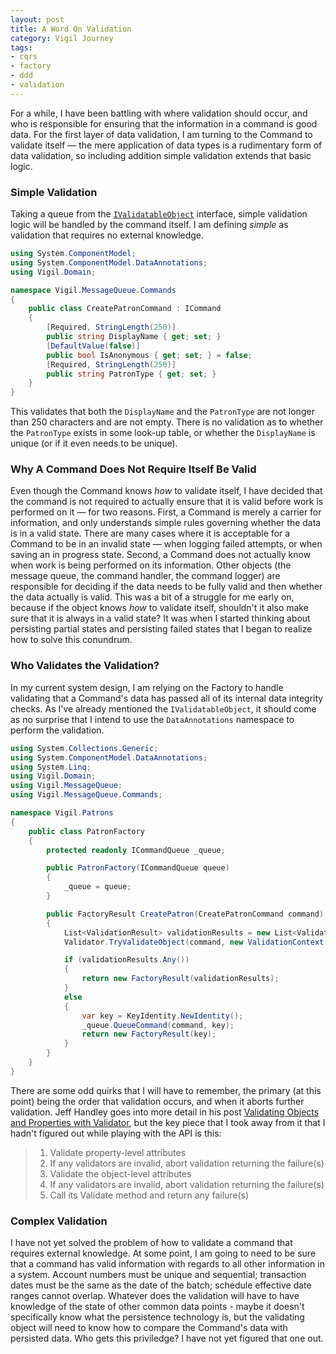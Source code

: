 ```yaml
---
layout: post
title: A Word On Validation
category: Vigil Journey
tags:
- cqrs
- factory
- ddd
- validation
---
```


For a while, I have been battling with where validation should occur, and who is responsible for ensuring that the information in a command is good data. For the first layer of data validation, I am turning to the Command to validate itself &mdash; the mere application of data types is a rudimentary form of data validation, so including addition simple validation extends that basic logic.


### Simple Validation

Taking a queue from the [`IValidatableObject`](https://msdn.microsoft.com/en-us/library/system.componentmodel.dataannotations.ivalidatableobject.aspx) interface, simple validation logic will be handled by the command itself. I am defining _simple_ as validation that requires no external knowledge.

```csharp
using System.ComponentModel;
using System.ComponentModel.DataAnnotations;
using Vigil.Domain;

namespace Vigil.MessageQueue.Commands
{
    public class CreatePatronCommand : ICommand
    {
        [Required, StringLength(250)]
        public string DisplayName { get; set; }
        [DefaultValue(false)]
        public bool IsAnonymous { get; set; } = false;
        [Required, StringLength(250)]
        public string PatronType { get; set; }
    }
}
```

This validates that both the `DisplayName` and the `PatronType` are not longer than 250 characters and are not empty. There is no validation as to whether the `PatronType` exists in some look-up table, or whether the `DisplayName` is unique (or if it even needs to be unique).

### Why A Command Does Not Require Itself Be Valid

Even though the Command knows _how_ to validate itself, I have decided that the command is not required to actually ensure that it is valid before work is performed on it &mdash; for two reasons. First, a Command is merely a carrier for information, and only understands simple rules governing whether the data is in a valid state. There are many cases where it is acceptable for a Command to be in an invalid state &mdash; when logging failed attempts, or when saving an in progress state. Second, a Command does not actually know when work is being performed on its information. Other objects (the message queue, the command handler, the command logger) are responsible for deciding if the data needs to be fully valid and then whether the data actually is valid. This was a bit of a struggle for me early on, because if the object knows _how_ to validate itself, shouldn't it also make sure that it is always in a valid state? It was when I started thinking about persisting partial states and persisting failed states that I began to realize how to solve this conundrum.

### Who Validates the Validation?

In my current system design, I am relying on the Factory to handle validating that a Command's data has passed all of its internal data integrity checks. As I've already mentioned the `IValidatableObject`, it should come as no surprise that I intend to use the `DataAnnotations` namespace to perform the validation.

```csharp
using System.Collections.Generic;
using System.ComponentModel.DataAnnotations;
using System.Linq;
using Vigil.Domain;
using Vigil.MessageQueue;
using Vigil.MessageQueue.Commands;

namespace Vigil.Patrons
{
    public class PatronFactory
    {
        protected readonly ICommandQueue _queue;

        public PatronFactory(ICommandQueue queue)
        {
            _queue = queue;
        }

        public FactoryResult CreatePatron(CreatePatronCommand command)
        {
            List<ValidationResult> validationResults = new List<ValidationResult>();
            Validator.TryValidateObject(command, new ValidationContext(command), validationResults, true);

            if (validationResults.Any())
            {
                return new FactoryResult(validationResults);
            }
            else
            {
                var key = KeyIdentity.NewIdentity();
                _queue.QueueCommand(command, key);
                return new FactoryResult(key);
            }
        }
    }
}
```

There are some odd quirks that I will have to remember, the primary (at this point) being the order that validation occurs, and when it aborts further validation. Jeff Handley goes into more detail in his post [Validating Objects and Properties with Validator](http://jeffhandley.com/archive/2009/10/16/validator.aspx), but the key piece that I took away from it that I hadn't figured out while playing with the API is this:

> 1. Validate property-level attributes
> 1. If any validators are invalid, abort validation returning the failure(s)
> 1. Validate the object-level attributes
> 1. If any validators are invalid, abort validation returning the failure(s)
> 1. Call its Validate method and return any failure(s)

### Complex Validation

I have not yet solved the problem of how to validate a command that requires external knowledge. At some point, I am going to need to be sure that a command has valid information with regards to all other information in a system. Account numbers must be unique and sequential; transaction dates must be the same as the date of the batch; schedule effective date ranges cannot overlap. Whatever does the validation will have to have knowledge of the state of other common data points - maybe it doesn't specifically know what the persistence technology is, but the validating object will need to know how to compare the Command's data with persisted data. Who gets this priviledge? I have not yet figured that one out.